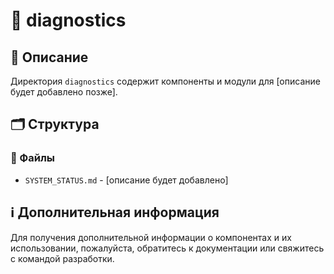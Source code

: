 # 📁 diagnostics

## 📝 Описание
Директория `diagnostics` содержит компоненты и модули для [описание будет добавлено позже].

## 🗂️ Структура

### 📄 Файлы

- `SYSTEM_STATUS.md` - [описание будет добавлено]

## ℹ️ Дополнительная информация

Для получения дополнительной информации о компонентах и их использовании, пожалуйста, обратитесь к документации или свяжитесь с командой разработки.
